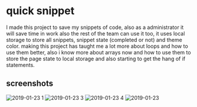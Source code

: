 # quick snippet

I made this project to save my snippets of code, also as a administrator it will save time in work also the rest of the team can use it too, it uses local storage to store all snippets, snippet state (completed or not) and theme color.
making this project has taught me a lot more about loops and how to use them better, also i know more about arrays now and how to use them to store the page state to local storage and also starting to get the hang of if statements. 


## screenshots

![2019-01-23 1](https://user-images.githubusercontent.com/42116608/51637146-e322d180-1f52-11e9-82e0-fba1499dc818.png)
![2019-01-23 3](https://user-images.githubusercontent.com/42116608/51637147-e322d180-1f52-11e9-8ae3-7996e2723ae1.png)
![2019-01-23 4](https://user-images.githubusercontent.com/42116608/51637148-e322d180-1f52-11e9-8438-c3bf93fd44f0.png)
![2019-01-23](https://user-images.githubusercontent.com/42116608/51637149-e3bb6800-1f52-11e9-80af-c4b06837d58d.png)
